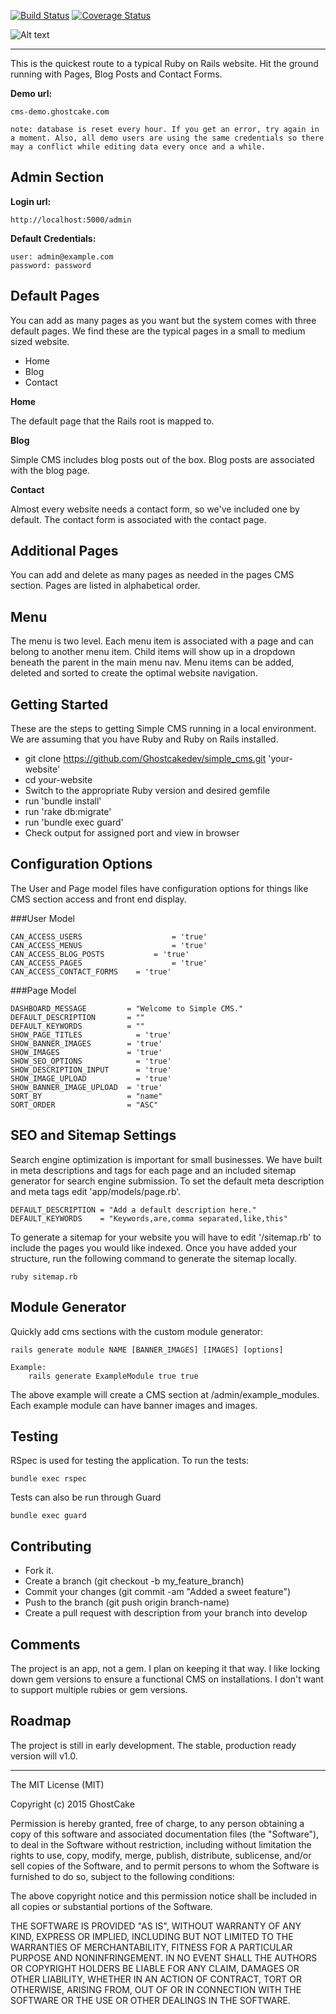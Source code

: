 [![Build Status](https://travis-ci.org/Ghostcakedev/simple_cms.svg?branch=master)](https://travis-ci.org/Ghostcakedev/simple_cms)
[![Coverage Status](https://coveralls.io/repos/Ghostcakedev/simple_cms/badge.svg?branch=develop&service=github)](https://coveralls.io/github/Ghostcakedev/simple_cms?branch=develop)

![Alt text](http://www.ghostcake.com/cms-logo.jpg "Ruby on Rails Content Management System")

*****

This is the quickest route to a typical Ruby on Rails website. Hit the ground running with Pages, Blog Posts and Contact Forms.

**Demo url:**
```
cms-demo.ghostcake.com

note: database is reset every hour. If you get an error, try again in a moment. Also, all demo users are using the same credentials so there may a conflict while editing data every once and a while.
```


## Admin Section

**Login url:**
```
http://localhost:5000/admin
```


**Default Credentials:**
```
user: admin@example.com
password: password
```

## Default Pages

You can add as many pages as you want but the system comes with three default pages. We find these are the typical pages in a small to medium sized website.

*	Home
* Blog
* Contact

**Home**

The default page that the Rails root is mapped to.

**Blog**

Simple CMS includes blog posts out of the box. Blog posts are associated with the blog page.


**Contact**

Almost every website needs a contact form, so we've included one by default. The contact form is associated with the contact page.


## Additional Pages

You can add and delete as many pages as needed in the pages CMS section. Pages are listed in alphabetical order.


## Menu

The menu is two level. Each menu item is associated with a page and can belong to another menu item. Child items will show up in a dropdown beneath the parent in the main menu nav. Menu items can be added, deleted and sorted to create the optimal website navigation.


## Getting Started


These are the steps to getting Simple CMS running in a local environment. We are assuming that you have Ruby and Ruby on Rails installed.

* git clone https://github.com/Ghostcakedev/simple_cms.git 'your-website'
* cd your-website
* Switch to the appropriate Ruby version and desired gemfile
* run 'bundle install'
* run 'rake db:migrate'
* run 'bundle exec guard'
* Check output for assigned port and view in browser

## Configuration Options

The User and Page model files have configuration options for things like CMS section access and front end display.

###User Model

```
CAN_ACCESS_USERS					= 'true'
CAN_ACCESS_MENUS					= 'true'
CAN_ACCESS_BLOG_POSTS			= 'true'
CAN_ACCESS_PAGES					= 'true'
CAN_ACCESS_CONTACT_FORMS	= 'true'
```

###Page Model

```
DASHBOARD_MESSAGE         = "Welcome to Simple CMS."
DEFAULT_DESCRIPTION       = ""
DEFAULT_KEYWORDS          = ""
SHOW_PAGE_TITLES	        = 'true'
SHOW_BANNER_IMAGES        = 'true'
SHOW_IMAGES               = 'true'
SHOW_SEO_OPTIONS     	    = 'true'
SHOW_DESCRIPTION_INPUT  	= 'true'
SHOW_IMAGE_UPLOAD       	= 'true'
SHOW_BANNER_IMAGE_UPLOAD  = 'true'
SORT_BY                   = "name"
SORT_ORDER                = "ASC"
```

## SEO and Sitemap Settings

Search engine optimization is important for small businesses. We have built in meta descriptions and tags for each page and an included sitemap generator for search engine submission. To set the default meta description and meta tags edit 'app/models/page.rb'.

```
DEFAULT_DESCRIPTION = "Add a default description here."
DEFAULT_KEYWORDS    = "Keywords,are,comma separated,like,this"
```

To generate a sitemap for your website you will have to edit '/sitemap.rb' to include the pages you would like indexed. Once you have added your structure, run the following command to generate the sitemap locally.

```
ruby sitemap.rb
```

## Module Generator

Quickly add cms sections with the custom module generator:

```
rails generate module NAME [BANNER_IMAGES] [IMAGES] [options]

Example:
	rails generate ExampleModule true true
```

The above example will create a CMS section at /admin/example_modules. Each example module can have banner images and images.

## Testing

RSpec is used for testing the application. To run the tests:

```
bundle exec rspec
```

Tests can also be run through Guard

```
bundle exec guard
```

## Contributing

* Fork it.
* Create a branch (git checkout -b my_feature_branch)
* Commit your changes (git commit -am "Added a sweet feature")
* Push to the branch (git push origin branch-name)
* Create a pull request with description from your branch into develop


## Comments

The project is an app, not a gem. I plan on keeping it that way. I like locking down gem versions to ensure a functional CMS on installations. I don't want to support multiple rubies or gem versions.


## Roadmap

The project is still in early development. The stable, production ready version will v1.0.

--------------------------------------------------------------------------------------

The MIT License (MIT)

Copyright (c) 2015 GhostCake

Permission is hereby granted, free of charge, to any person obtaining a copy
of this software and associated documentation files (the "Software"), to deal
in the Software without restriction, including without limitation the rights
to use, copy, modify, merge, publish, distribute, sublicense, and/or sell
copies of the Software, and to permit persons to whom the Software is
furnished to do so, subject to the following conditions:

The above copyright notice and this permission notice shall be included in
all copies or substantial portions of the Software.

THE SOFTWARE IS PROVIDED "AS IS", WITHOUT WARRANTY OF ANY KIND, EXPRESS OR
IMPLIED, INCLUDING BUT NOT LIMITED TO THE WARRANTIES OF MERCHANTABILITY,
FITNESS FOR A PARTICULAR PURPOSE AND NONINFRINGEMENT. IN NO EVENT SHALL THE
AUTHORS OR COPYRIGHT HOLDERS BE LIABLE FOR ANY CLAIM, DAMAGES OR OTHER
LIABILITY, WHETHER IN AN ACTION OF CONTRACT, TORT OR OTHERWISE, ARISING FROM,
OUT OF OR IN CONNECTION WITH THE SOFTWARE OR THE USE OR OTHER DEALINGS IN
THE SOFTWARE.
